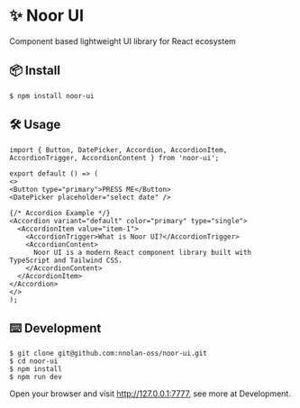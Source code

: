 # ✨ Noor UI

Component based lightweight UI library for React ecosystem

## 📦 Install
```
$ npm install noor-ui
```

## 🛠 Usage
```tsx
import { Button, DatePicker, Accordion, AccordionItem, AccordionTrigger, AccordionContent } from 'noor-ui';

export default () => (
<>
<Button type="primary">PRESS ME</Button>
<DatePicker placeholder="select date" />

{/* Accordion Example */}
<Accordion variant="default" color="primary" type="single">
  <AccordionItem value="item-1">
    <AccordionTrigger>What is Noor UI?</AccordionTrigger>
    <AccordionContent>
      Noor UI is a modern React component library built with TypeScript and Tailwind CSS.
    </AccordionContent>
  </AccordionItem>
</Accordion>
</>
);
```


## ⌨️ Development 
```
$ git clone git@github.com:nnolan-oss/noor-ui.git
$ cd noor-ui
$ npm install
$ npm run dev
```
Open your browser and visit http://127.0.0.1:7777, see more at Development.